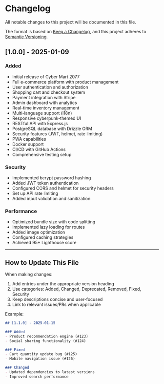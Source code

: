 # Changelog

All notable changes to this project will be documented in this file.

The format is based on [Keep a Changelog](https://keepachangelog.com/en/1.0.0/),
and this project adheres to [Semantic Versioning](https://semver.org/spec/v2.0.0.html).

## [1.0.0] - 2025-01-09

### Added
- Initial release of Cyber Mart 2077
- Full e-commerce platform with product management
- User authentication and authorization
- Shopping cart and checkout system
- Payment integration with Stripe
- Admin dashboard with analytics
- Real-time inventory management
- Multi-language support (i18n)
- Responsive cyberpunk-themed UI
- RESTful API with Express.js
- PostgreSQL database with Drizzle ORM
- Security features (JWT, helmet, rate limiting)
- PWA capabilities
- Docker support
- CI/CD with GitHub Actions
- Comprehensive testing setup

### Security
- Implemented bcrypt password hashing
- Added JWT token authentication
- Configured CORS and helmet for security headers
- Set up API rate limiting
- Added input validation and sanitization

### Performance
- Optimized bundle size with code splitting
- Implemented lazy loading for routes
- Added image optimization
- Configured caching strategies
- Achieved 95+ Lighthouse score

---

## How to Update This File

When making changes:

1. Add entries under the appropriate version heading
2. Use categories: Added, Changed, Deprecated, Removed, Fixed, Security
3. Keep descriptions concise and user-focused
4. Link to relevant issues/PRs when applicable

Example:
```markdown
## [1.1.0] - 2025-01-15

### Added
- Product recommendation engine (#123)
- Social sharing functionality (#124)

### Fixed
- Cart quantity update bug (#125)
- Mobile navigation issue (#126)

### Changed
- Updated dependencies to latest versions
- Improved search performance
```

